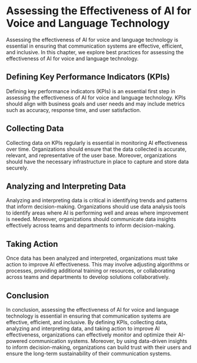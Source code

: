 Assessing the Effectiveness of AI for Voice and Language Technology
====================================================================================================================================

Assessing the effectiveness of AI for voice and language technology is essential in ensuring that communication systems are effective, efficient, and inclusive. In this chapter, we explore best practices for assessing the effectiveness of AI for voice and language technology.

Defining Key Performance Indicators (KPIs)
------------------------------------------

Defining key performance indicators (KPIs) is an essential first step in assessing the effectiveness of AI for voice and language technology. KPIs should align with business goals and user needs and may include metrics such as accuracy, response time, and user satisfaction.

Collecting Data
---------------

Collecting data on KPIs regularly is essential in monitoring AI effectiveness over time. Organizations should ensure that the data collected is accurate, relevant, and representative of the user base. Moreover, organizations should have the necessary infrastructure in place to capture and store data securely.

Analyzing and Interpreting Data
-------------------------------

Analyzing and interpreting data is critical in identifying trends and patterns that inform decision-making. Organizations should use data analysis tools to identify areas where AI is performing well and areas where improvement is needed. Moreover, organizations should communicate data insights effectively across teams and departments to inform decision-making.

Taking Action
-------------

Once data has been analyzed and interpreted, organizations must take action to improve AI effectiveness. This may involve adjusting algorithms or processes, providing additional training or resources, or collaborating across teams and departments to develop solutions collaboratively.

Conclusion
----------

In conclusion, assessing the effectiveness of AI for voice and language technology is essential in ensuring that communication systems are effective, efficient, and inclusive. By defining KPIs, collecting data, analyzing and interpreting data, and taking action to improve AI effectiveness, organizations can effectively monitor and optimize their AI-powered communication systems. Moreover, by using data-driven insights to inform decision-making, organizations can build trust with their users and ensure the long-term sustainability of their communication systems.
